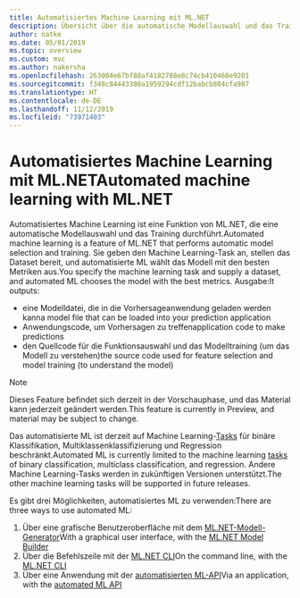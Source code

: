 ```yaml
---
title: Automatisiertes Machine Learning mit ML.NET
description: Übersicht über die automatische Modellauswahl und das Training
author: natke
ms.date: 05/01/2019
ms.topic: overview
ms.custom: mvc
ms.author: nakersha
ms.openlocfilehash: 263004e67bf88af4182788e8c74cb410460e9201
ms.sourcegitcommit: f348c84443380a1959294cdf12babcb804cfa987
ms.translationtype: HT
ms.contentlocale: de-DE
ms.lasthandoff: 11/12/2019
ms.locfileid: "73971403"
---
```

# <a name="automated-machine-learning-with-mlnet"></a><span data-ttu-id="159b8-103">Automatisiertes Machine Learning mit ML.NET</span><span class="sxs-lookup"><span data-stu-id="159b8-103">Automated machine learning with ML.NET</span></span>

<span data-ttu-id="159b8-104">Automatisiertes Machine Learning ist eine Funktion von ML.NET, die eine automatische Modellauswahl und das Training durchführt.</span><span class="sxs-lookup"><span data-stu-id="159b8-104">Automated machine learning is a feature of ML.NET that performs automatic model selection and training.</span></span> <span data-ttu-id="159b8-105">Sie geben den Machine Learning-Task an, stellen das Dataset bereit, und automatisierte ML wählt das Modell mit den besten Metriken aus.</span><span class="sxs-lookup"><span data-stu-id="159b8-105">You specify the machine learning task and supply a dataset, and automated ML chooses the model with the best metrics.</span></span> <span data-ttu-id="159b8-106">Ausgabe:</span><span class="sxs-lookup"><span data-stu-id="159b8-106">It outputs:</span></span>

- <span data-ttu-id="159b8-107">eine Modelldatei, die in die Vorhersageanwendung geladen werden kann</span><span class="sxs-lookup"><span data-stu-id="159b8-107">a model file that can be loaded into your prediction application</span></span>
- <span data-ttu-id="159b8-108">Anwendungscode, um Vorhersagen zu treffen</span><span class="sxs-lookup"><span data-stu-id="159b8-108">application code to make predictions</span></span>
- <span data-ttu-id="159b8-109">den Quellcode für die Funktionsauswahl und das Modelltraining (um das Modell zu verstehen)</span><span class="sxs-lookup"><span data-stu-id="159b8-109">the source code used for feature selection and model training (to understand the model)</span></span>

> [!NOTE]
> <span data-ttu-id="159b8-110">Dieses Feature befindet sich derzeit in der Vorschauphase, und das Material kann jederzeit geändert werden.</span><span class="sxs-lookup"><span data-stu-id="159b8-110">This feature is currently in Preview, and material may be subject to change.</span></span>

<span data-ttu-id="159b8-111">Das automatisierte ML ist derzeit auf Machine Learning-[Tasks](resources/tasks.md) für binäre Klassifikation, Multiklassenklassifizierung und Regression beschränkt.</span><span class="sxs-lookup"><span data-stu-id="159b8-111">Automated ML is currently limited to the machine learning [tasks](resources/tasks.md) of binary classification, multiclass classification, and regression.</span></span> <span data-ttu-id="159b8-112">Andere Machine Learning-Tasks werden in zukünftigen Versionen unterstützt.</span><span class="sxs-lookup"><span data-stu-id="159b8-112">The other machine learning tasks will be supported in future releases.</span></span>

<span data-ttu-id="159b8-113">Es gibt drei Möglichkeiten, automatisiertes ML zu verwenden:</span><span class="sxs-lookup"><span data-stu-id="159b8-113">There are three ways to use automated ML:</span></span>

1. <span data-ttu-id="159b8-114">Über eine grafische Benutzeroberfläche mit dem [ML.NET-Modell-Generator](automate-training-with-model-builder.md)</span><span class="sxs-lookup"><span data-stu-id="159b8-114">With a graphical user interface, with the [ML.NET Model Builder](automate-training-with-model-builder.md)</span></span>
1. <span data-ttu-id="159b8-115">Über die Befehlszeile mit der [ML.NET CLI](automate-training-with-cli.md)</span><span class="sxs-lookup"><span data-stu-id="159b8-115">On the command line, with the [ML.NET CLI](automate-training-with-cli.md)</span></span>
1. <span data-ttu-id="159b8-116">Über eine Anwendung mit der [automatisierten ML-API](how-to-guides/how-to-use-the-automl-api.md)</span><span class="sxs-lookup"><span data-stu-id="159b8-116">Via an application, with the [automated ML API](how-to-guides/how-to-use-the-automl-api.md)</span></span>
